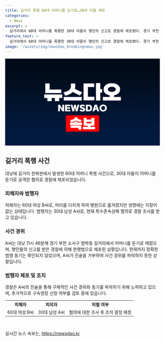 ```yaml
---
title: 길거리 폭행 60대 어머니를 둔기로…30대 아들 체포
categories:
  - News
excerpt: >
  길거리에서 60대 어머니를 폭행한 30대 아들이 행인의 신고로 경찰에 체포됐다. 경기 부천 소사경찰서는 특수존속상해 혐의로 A씨를 조사 중이며, 어머니는 머리를 다치게 하여 병원으로 옮겨졌지만 생명에 지장은 없는 것으로 알려졌다. 아직 동기는 확인되지 않았고 A씨는 진술을 거부하여 경찰은 구속영장 신청을 검토 중이다.
feature_text: >
  길거리에서 60대 어머니를 폭행한 30대 아들이 행인의 신고로 경찰에 체포됐다. 경기 부천 소사경찰서는 특수존속상해 혐의로 A씨를 조사 중이며, 어머니는 머리를 다치게 하여 병원으로 옮겨졌지만 생명에 지장은 없는 것으로 알려졌다. 아직 동기는 확인되지 않았고 A씨는 진술을 거부하여 경찰은 구속영장 신청을 검토 중이다.
image: '/assets/img/newsdao_breakingnews.jpg'
---
```


<p><img src="/assets/img/newsdao_breakingnews.jpg" alt="firstkoreanews 속보" /></p>

<h2 data-ke-size="size26">길거리 폭행 사건</h2>

<p data-ke-size="size16">대낮에 길거리 한복판에서 발생한 60대 어머니 폭행 사건으로, 30대 아들이 어머니를 둔기로 공격한 혐의로 경찰에 체포되었습니다.</p>

<h3>피해자와 범행자</h3>

<p data-ke-size="size16">피해자는 60대 여성 B씨로, 머리를 다치게 하여 병원으로 옮겨졌지만 생명에는 지장이 없는 상태입니다. 범행자는 30대 남성 A씨로, 현재 특수존속상해 혐의로 경찰 조사를 받고 있습니다.</p>

<h3>사건 경위</h3>

<p data-ke-size="size16">A씨는 대낮 11시 46분께 경기 부천 소사구 범박동 길거리에서 어머니를 둔기로 때렸으며, 행인들의 신고를 받은 경찰에 의해 현행범으로 체포된 상황입니다. 현재까지 정확한 범행 동기는 확인되지 않았으며, A씨가 진술을 거부하여 사건 경위를 파악하지 못한 상황입니다.</p>

<h3>범행자 체포 및 조치</h3>

<p data-ke-size="size16">경찰은 A씨의 진술을 통해 구체적인 사건 경위와 동기를 파악하기 위해 노력하고 있으며, 추가적으로 구속영장 신청 여부를 검토 중에 있습니다.</p>

<table>
    <tr>
        <td style="text-align: center; height: 17px;"><b>피해자</b></td>
        <td style="text-align: center; height: 17px;"><b>피의자</b></td>
        <td style="text-align: center; height: 17px;"><b>처벌 여부</b></td>
    </tr>
    <tr>
        <td style="text-align: center; height: 17px;">60대 여성 B씨</td>
        <td style="text-align: center; height: 17px;">30대 남성 A씨</td>
        <td style="text-align: center; height: 17px;">혐의에 대한 조사 후 조치 결정 예정</td>
    </tr>
</table>

<p data-ke-size="size16">&nbsp;</p>
실시간 뉴스 속보는, <a href="https://newsdao.kr" rel="dofollow">https://newsdao.kr</a>


